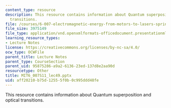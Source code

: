 ```yaml
---
content_type: resource
description: This resource contains information about Quantum superposition and optical
  transitions.
file: /courses/6-007-electromagnetic-energy-from-motors-to-lasers-spring-2011/aff20210b75d12555f0b0c995ddd48fe_MIT6_007S11_lec49.pptx
file_size: 3975149
file_type: application/vnd.openxmlformats-officedocument.presentationml.presentation
learning_resource_types:
- Lecture Notes
license: https://creativecommons.org/licenses/by-nc-sa/4.0/
ocw_type: OCWFile
parent_title: Lecture Notes
parent_type: CourseSection
parent_uid: 95875286-a9a2-6136-23ed-137d8e2aa90d
resourcetype: Other
title: MIT6_007S11_lec49.pptx
uid: aff20210-b75d-1255-5f0b-0c995ddd48fe
---
```

This resource contains information about Quantum superposition and optical transitions.